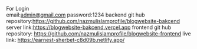   For Login  
  email:admin@gmail.com
  password:1234
  backend git hub repository:https://github.com/nazmulislamprofile/blogwebsite-bakcend
  server link:https://blogwebsite-bakcend.vercel.app
  frontend git hub repository: https://github.com/nazmulislamprofile/blogwebsite-frontend
  live link: https://earnest-sherbet-c8d09b.netlify.app/
